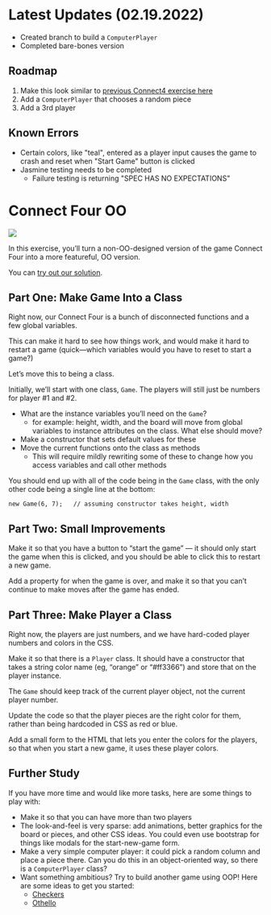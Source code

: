 # Latest Updates (02.19.2022)

-   Created branch to build a `ComputerPlayer`
-   Completed bare-bones version

## Roadmap

1. Make this look similar to [previous Connect4 exercise here](https://thetonyalvarez.github.io/sec-11-connect-four/)
2. Add a `ComputerPlayer` that chooses a random piece
3. Add a 3rd player

## Known Errors

-   Certain colors, like "teal", entered as a player input causes the game to crash and reset when "Start Game" button is clicked
-   Jasmine testing needs to be completed
    -   Failure testing is returning "SPEC HAS NO EXPECTATIONS"

# Connect Four OO

![](http://curric.rithmschool.com/springboard/exercises/connect-four-oo/_images/connect4-oo.png)

In this exercise, you’ll turn a non-OO-designed version of the game Connect Four into a more featureful, OO version.

You can [try out our solution](http://connect4-oo-rithm.surge.sh/).

## Part One: Make Game Into a Class

Right now, our Connect Four is a bunch of disconnected functions and a few global variables.

This can make it hard to see how things work, and would make it hard to restart a game (quick—which variables would you have to reset to start a game?)

Let’s move this to being a class.

Initially, we’ll start with one class, `Game`. The players will still just be numbers for player #1 and #2.

-   What are the instance variables you’ll need on the `Game`?
    -   for example: height, width, and the board will move from global variables to instance attributes on the class. What else should move?
-   Make a constructor that sets default values for these
-   Move the current functions onto the class as methods
    -   This will require mildly rewriting some of these to change how you access variables and call other methods

You should end up with all of the code being in the `Game` class, with the only other code being a single line at the bottom:

```
new Game(6, 7);   // assuming constructor takes height, width
```

## Part Two: Small Improvements

Make it so that you have a button to “start the game” — it should only start the game when this is clicked, and you should be able to click this to restart a new game.

Add a property for when the game is over, and make it so that you can’t continue to make moves after the game has ended.

## Part Three: Make Player a Class

Right now, the players are just numbers, and we have hard-coded player numbers and colors in the CSS.

Make it so that there is a `Player` class. It should have a constructor that takes a string color name (eg, “orange” or “#ff3366”) and store that on the player instance.

The `Game` should keep track of the current player object, not the current player number.

Update the code so that the player pieces are the right color for them, rather than being hardcoded in CSS as red or blue.

Add a small form to the HTML that lets you enter the colors for the players, so that when you start a new game, it uses these player colors.

## Further Study

If you have more time and would like more tasks, here are some things to play with:

-   Make it so that you can have more than two players
-   The look-and-feel is very sparse: add animations, better graphics for the board or pieces, and other CSS ideas. You could even use bootstrap for things like modals for the start-new-game form.
-   Make a very simple computer player: it could pick a random column and place a piece there. Can you do this in an object-oriented way, so there is a `ComputerPlayer` class?
-   Want something ambitious? Try to build another game using OOP! Here are some ideas to get you started:
    -   [Checkers](https://en.wikipedia.org/wiki/Draughts)
    -   [Othello](https://en.wikipedia.org/wiki/Reversi)
